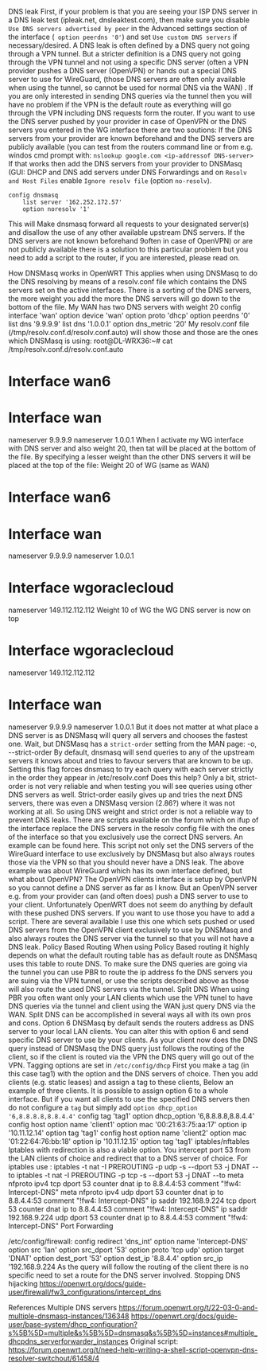 DNS leak
First, if your problem is that you are seeing your ISP DNS server in a DNS leak test (ipleak.net, dnsleaktest.com), then make sure you disable `Use DNS servers advertised by peer` in the Advanced settings section of the interface (` option peerdns '0'`) and set `Use custom DNS servers` if necessary/desired.
A DNS leak is often defined by a DNS query not going through a VPN tunnel.
But a stricter definition is a DNS query not going through the VPN tunnel and not using a specific DNS server (often a VPN provider pushes a DNS server (OpenVPN) or hands out a special DNS server to use for WireGuard, (those DNS servers are often only available when using the tunnel, so cannot be used for normal DNS via the WAN) .
If you are only interested in sending DNS queries via the tunnel then you will have no problem if the VPN is the default route as everything will go through the VPN including DNS requests form the router.
If you want to use the DNS server pushed by your provider in case of OpenVPN or the DNS servers you entered in the WG interface there are two soutions:
If the DNS servers from your provider are known beforehand and the DNS servers are publicly available (you can test from the routers command line or from e.g. windos cmd prompt with: `nslookup google.com <ip-addressof DNS-server>`
If that works then add the DNS servers from your provider to DNSMasq (GUI: DHCP and DNS add servers under DNS Forwardings and on `Resolv and Host Files` enable `Ignore resolv file` (option `no-resolv`). 
```
config dnsmasq
	list server '162.252.172.57'
	option noresolv '1'
```
This will Make dnsmasq forward all requests to your designated server(s) and disallow the use of any other available upstream DNS servers.
If the DNS servers are not known beforehand 9often in case of OpenVPN) or are not publicly available there is a solution to this particular problem but you need to add a script to the router, if you are interested, please read on.

How DNSMasq works in OpenWRT
This applies when using DNSMasq to do the DNS resolving by means of a resolv.conf file which contains the DNS servers set on the active interfaces.
There is a sorting of the DNS servers, the more weight you add the more the DNS servers will go down to the bottom of the file.
My WAN has two DNS servers with weight 20
config interface 'wan'
option device 'wan'
option proto 'dhcp'
option peerdns '0'
list dns '9.9.9.9'
list dns '1.0.0.1'
option dns_metric '20'
My resolv.conf file (/tmp/resolv.conf.d/resolv.conf.auto) will show those and those are the ones which DNSMasq is using:
root@DL-WRX36:~# cat /tmp/resolv.conf.d/resolv.conf.auto
# Interface wan6
# Interface wan
nameserver 9.9.9.9
nameserver 1.0.0.1
When I activate my WG interface with DNS server and also weight 20, then tat will be placed at the bottom of the file. By specifying a lesser weight than the other DNS servers it will be placed at the top of the file:
Weight 20 of WG (same as WAN)
# Interface wan6
# Interface wan
nameserver 9.9.9.9
nameserver 1.0.0.1
# Interface wgoraclecloud
nameserver 149.112.112.112
Weight 10 of WG the WG DNS server is now on top
# Interface wgoraclecloud
nameserver 149.112.112.112
# Interface wan
nameserver 9.9.9.9
nameserver 1.0.0.1
But it does not matter at what place a DNS server is as DNSMasq will query all servers and chooses the fastest one.
Wait, but DNSMasq has a `strict-order` setting from the MAN page:
-o, --strict-order
By default, dnsmasq will send queries to any of the upstream servers it knows about and tries to favour servers that are known to be up. Setting this flag forces dnsmasq to try each query with each server strictly in the order they appear in /etc/resolv.conf
Does this help?
Only a bit, strict-order is not very reliable and when testing you will see queries using other DNS servers as well.
Strict-order easily gives up and tries the next DNS servers, there was even a DNSMasq version (2.86?) where it was not working at all.
So using DNS weight and strict order is not a reliable way to prevent DNS leaks.
There are scripts available on the forum which on ifup of the interface replace the DNS servers in the resolv config file with the ones of the interface so that you exclusively use the correct DNS servers.
An example can be found here. This script not only set the DNS servers of the WireGuard interface to use exclusively by DNSMasq but also always routes those via the VPN so that you should never have a DNS leak.
The above example was about WireGuard which has its own interface defined, but what about OpenVPN?
The OpenVPN clients interface is setup by OpenVPN so you cannot define a DNS server as far as I know. But an OpenVPN server e.g. from your provider can (and often does) push a DNS server to use to your client.
Unfortunately OpenWRT does not seem do anything by default with these pushed DNS servers.
If you want to use those you have to add a script.
There are several available I use this one which sets pushed or used DNS servers from the OpenVPN client exclusively to use by DNSMasq and also always routes the DNS server via the tunnel so that you will not have a DNS leak.
Policy Based Routing
When using Policy Based routing it highly depends on what the default routing table has as default route as DNSMasq uses this table to route DNS.
To make sure the DNS queries are going via the tunnel you can use PBR to route the ip address fo the DNS servers you are suing via the VPN tunnel, or use the scripts described above as those will also route the used DNS servers via the tunnel.
Split DNS
When using PBR you often want only your LAN clients which use the VPN tunel to have DNS queries via the tunnel and client using the WAN just query DNS via the WAN.
Split DNS can be accomplished in several ways all with its own pros and cons.
Option 6
DNSMasq by default sends the routers address as DNS server to your local LAN clients.
You can alter this with option 6 and send specific DNS server to use by your clients.
As your client now does the DNS query instead of DNSMasq the DNS query just follows the routing of the client, so if the client is routed via the VPN the DNS query will go out of the VPN.
Tagging options are set in `/etc/config/dhcp`
First you make a tag (in this case tag1) with the option and the DNS servers of choice.
Then you add clients (e.g. static leases) and assign a tag to these clients, Below an example of three clients.
It is possible to assign option 6 to a whole interface.
But if you want all clients to use the specified DNS servers then do not configure a `tag` but simply add `option dhcp_option '6,8.8.8.8,8.8.4.4'`
config tag 'tag1'
option dhcp_option '6,8.8.8.8,8.8.4.4'
config host
option name 'client1'
option mac '00:21:63:75:aa:17'
option ip '10.11.12.14'
option tag 'tag1'
config host
option name 'client2'
option mac '01:22:64:76:bb:18'
option ip '10.11.12.15'
option tag 'tag1'
iptables/nftables
Iptables with redirection is also a viable option.
You intercept port 53 from the LAN clients of choice and redirect that to a DNS server of choice.
For iptables use :
iptables -t nat -I PREROUTING -p udp -s <ip-address-range> --dport 53 -j DNAT --to <ip-address-DNS-server>
iptables -t nat -I PREROUTING -p tcp -s <ip-address-range> --dport 53 -j DNAT --to <ip-address-DNS-server>
meta nfproto ipv4 tcp dport 53 counter dnat ip to 8.8.4.4:53 comment "!fw4: Intercept-DNS"
meta nfproto ipv4 udp dport 53 counter dnat ip to 8.8.4.4:53 comment "!fw4: Intercept-DNS"
ip saddr 192.168.9.224 tcp dport 53 counter dnat ip to 8.8.4.4:53 comment "!fw4: Intercept-DNS"
ip saddr 192.168.9.224 udp dport 53 counter dnat ip to 8.8.4.4:53 comment "!fw4: Intercept-DNS"
Port Forwarding
 
/etc/config/firewall:
config redirect 'dns_int'
option name 'Intercept-DNS'
option src 'lan'
option src_dport '53'
option proto 'tcp udp'
option target 'DNAT'
option dest_port '53'
option dest_ip '8.8.4.4'
option src_ip '192.168.9.224
As the query will follow the routing of the client there is no specific need to set a route for the DNS server involved.
Stopping DNS hijacking
https://openwrt.org/docs/guide-user/firewall/fw3_configurations/intercept_dns

References
Multiple DNS servers
https://forum.openwrt.org/t/22-03-0-and-multiple-dnsmasq-instances/136348
https://openwrt.org/docs/guide-user/base-system/dhcp_configuration?s%5B%5D=multiple&s%5B%5D=dnsmasq&s%5B%5D=instances#multiple_dhcpdns_serverforwarder_instances
Original script:
https://forum.openwrt.org/t/need-help-writing-a-shell-script-openvpn-dns-resolver-switchout/61458/4

